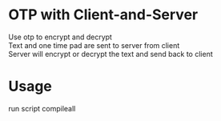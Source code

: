 # OTP with Client-and-Server
Use otp to encrypt and decrypt\
Text and one time pad are sent to server from client \
Server will encrypt or decrypt the text and send back to client
# Usage
run script compileall 
